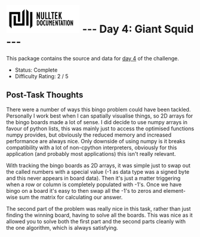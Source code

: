 # ![NullTek Documentation](../../resources/NullTekDocumentationLogo.png) --- Day 4: Giant Squid ---

This package contains the source and data for [day 4](https://adventofcode.com/2021/day/4) of the challenge.

* Status: Complete
* Difficulty Rating: 2 / 5

## Post-Task Thoughts

There were a number of ways this bingo problem could have been tackled.
Personally I work best when I can spatially visualise things, so 2D arrays for the bingo boards made a lot of sense.
I did decide to use numpy arrays in favour of python lists, this was mainly just to access the optimised functions numpy provides, but obviously the reduced memory and increased performance are always nice.
Only downside of using numpy is it breaks compatibility with a lot of non-cpython interpreters, obviously for this application (and probably most applications) this isn't really relevant.

With tracking the bingo boards as 2D arrays, it was simple just to swap out the called numbers with a special value (-1 as data type was a signed byte and this never appears in board data).
Then it's just a matter triggering when a row or column is completely populated with -1's. Once we have bingo on a board it's easy to then swap all the -1's to zeros and element-wise sum the matrix for calculating our answer.

The second part of the problem was really nice in this task, rather than just finding the winning board, having to solve all the boards.
This was nice as it allowed you to solve both the first part and the second parts cleanly with the one algorithm, which is always satisfying.
